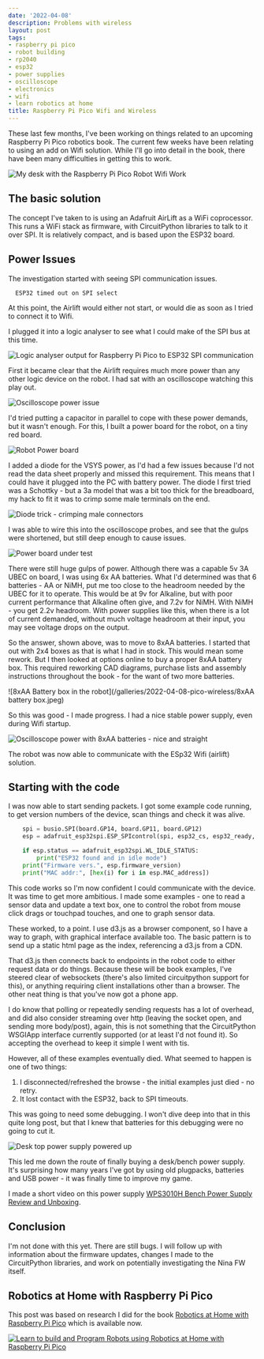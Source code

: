 ```yaml
---
date: '2022-04-08'
description: Problems with wireless
layout: post
tags:
- raspberry pi pico
- robot building
- rp2040
- esp32
- power supplies
- oscilloscope
- electronics
- wifi
- learn robotics at home
title: Raspberry Pi Pico Wifi and Wireless
---
```

These last few months, I've been working on things related to an upcoming Raspberry Pi Pico robotics book. The current few weeks have been relating to using an add on Wifi solution.
While I'll go into detail in the book, there have been many difficulties in getting this to work.

![My desk with the Raspberry Pi Pico Robot Wifi Work](/galleries/2022-04-08-pico-wireless/my_desk_with_robot_wifi_being_tested.JPG)

## The basic solution

The concept I've taken to is using an Adafruit AirLift as a WiFi coprocessor. This runs a WiFi stack as firmware, with CircuitPython libraries to talk to it over SPI. It is relatively compact, and is based upon the ESP32 board.

## Power Issues

The investigation started with seeing SPI communication issues.

```text
  ESP32 timed out on SPI select
```

At this point, the Airlift would either not start, or would die as soon as I tried to connect it to Wifi.

I plugged it into a logic analyser to see what I could make of the SPI bus at this time.

![Logic analyser output for Raspberry Pi Pico to ESP32 SPI communication](/galleries/2022-04-08-pico-wireless/logic_analyzer_screenshot.jpeg)

First it became clear that the Airlift requires much more power than any other logic device on the robot. I had sat with an oscilloscope watching this play out.

![Oscilloscope power issue](/galleries/2022-04-08-pico-wireless/oscilloscope_with_power_issue.JPG)

I'd tried putting a capacitor in parallel to cope with these power demands, but it wasn't enough. For this, I built a power board for the robot, on a tiny red board.

![Robot Power board](/galleries/2022-04-08-pico-wireless/power_board_during_testing.JPG)

I added a diode for the VSYS power, as I'd had a few issues because I'd not read the data sheet properly and missed this requirement. This means that I could have it plugged into the PC with battery power. The diode I first tried was a Schottky - but a 3a model that was a bit too thick for the breadboard, my hack to fit it was to crimp some male terminals on the end.

![Diode trick - crimping male connectors](/galleries/2022-04-08-pico-wireless/diode_adapted_for_breadboard.JPG)

I was able to wire this into the oscilloscope probes, and see that the gulps were shortened, but still deep enough to cause issues.

![Power board under test](/galleries/2022-04-08-pico-wireless/robot_power_board_being_tested.jpeg)

There were still huge gulps of power. Although there was a capable 5v 3A UBEC on board, I was using 6x AA batteries. What I'd determined was that 6 batteries - AA or NiMH, put me too close to the headroom needed by the UBEC for it to operate. This would be at 9v for Alkaline, but with poor current performance that Alkaline often give, and 7.2v for NiMH. With NiMH - you get 2.2v headroom. With power supplies like this, when there is a lot of current demanded, without much voltage headroom at their input, you may see voltage drops on the output.

So the answer, shown above, was to move to 8xAA batteries. I started that out with 2x4 boxes as that is what I had in stock. This would mean some rework. But I then looked at options online to buy a proper 8xAA battery box. This required reworking CAD diagrams, purchase lists and assembly instructions throughout the book - for the want of two more batteries.

![8xAA Battery box in the robot](/galleries/2022-04-08-pico-wireless/8xAA battery box.jpeg)

So this was good - I made progress. I had a nice stable power supply, even during Wifi startup.

![Oscilloscope power with 8xAA batteries - nice and straight](/galleries/2022-04-08-pico-wireless/nice_straight_line_power.jpeg)

The robot was now able to communicate with the ESp32 Wifi (airlift) solution.

## Starting with the code

I was now able to start sending packets. I got some example code running, to get version numbers of the device, scan things and check it was alive.

```python
    spi = busio.SPI(board.GP14, board.GP11, board.GP12)
    esp = adafruit_esp32spi.ESP_SPIcontrol(spi, esp32_cs, esp32_ready, esp32_reset)

    if esp.status == adafruit_esp32spi.WL_IDLE_STATUS:
        print("ESP32 found and in idle mode")
    print("Firmware vers.", esp.firmware_version)
    print("MAC addr:", [hex(i) for i in esp.MAC_address])
```

This code works so I'm now confident I could communicate with the device. It was time to get more ambitious.
I made some examples - one to read a sensor data and update a text box, one to control the robot from mouse click drags or touchpad touches, and one to graph sensor data.

These worked, to a point. I use d3.js as a browser component, so I have a way to graph, with graphical interface available too. The basic pattern is to send up a static html page as the index, referencing a d3.js from a CDN.

That d3.js then connects back to endpoints in the robot code to either request data or do things. Because these will be book examples, I've steered clear of websockets (there's also limited circuitpython support for this), or anything requiring client installations other than a browser. The other neat thing is that you've now got a phone app.

I do know that polling or repeatedly sending requests has a lot of overhead, and did also consider streaming over http (leaving the socket open, and sending more body/post), again, this is not something that the CircuitPython WSGIApp interface currently supported (or at least I'd not found it). So accepting the overhead to keep it simple I went with tis.

However, all of these examples eventually died. What seemed to happen is one of two things:

1. I disconnected/refreshed the browse - the initial examples just died - no retry.
2. It lost contact with the ESP32, back to SPI timeouts.

This was going to need some debugging. I won't dive deep into that in this quite long post, but that I knew that batteries for this debugging were no going to cut it.

![Desk top power supply powered up](/galleries/2022-04-08-pico-wireless/desk-power-supply-powered.png)

This led me down the route of finally buying a desk/bench power supply. It's surprising how many years I've got by using old plugpacks, batteries and USB power - it was finally time to improve my game.

I made a short video on this power supply [WPS3010H Bench Power Supply Review and Unboxing](https://youtu.be/c5XHqqMGqvE).

## Conclusion

I'm not done with this yet. There are still bugs. I will follow up with information about the firmware updates, changes I made to the CircuitPython libraries, and work on potentially investigating the Nina FW itself.

## Robotics at Home with Raspberry Pi Pico

This post was based on research I did for the book [Robotics at Home with Raspberry Pi Pico](https://packt.link/5swS2) which is available now.

<a href="https://packt.link/5swS2" title="Learn to build and Program Robots using Robotics at Home with Raspberry Pi Pico"><img src="/galleries/2023/Robotics-at-Home-with-Raspberry-Pi-Pico-banner-2048.jpg"
  alt="Learn to build and Program Robots using Robotics at Home with Raspberry Pi Pico"
  sizes="(min-width: 1200px) 1140px, (min-width: 1000px) 940px, (min-width: 800px) 720px, 93.75vw"
  srcset="/galleries/2023/Robotics-at-Home-with-Raspberry-Pi-Pico-banner-720.jpg 720w, /galleries/2023/Robotics-at-Home-with-Raspberry-Pi-Pico-banner-1140.jpg 1140w, /galleries/2023/Robotics-at-Home-with-Raspberry-Pi-Pico-banner-1280.jpg 1280w"></a>
